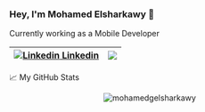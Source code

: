 ### Hey, I'm Mohamed Elsharkawy  :clap:

Currently working as a Mobile Developer

| [![Linkedin](https://i.stack.imgur.com/gVE0j.png) Linkedin](https://www.linkedin.com/mohamedgelsharkawy) | ![](https://visitor-badge.glitch.me/badge?page_id=mohamedgelsharkawy.mohamedgelsharkawy)
|:--:|:--:|


📈 My GitHub Stats

<p align="center"> <img src="https://github-readme-stats.vercel.app/api?username=mohamedgelsharkawy&show_icons=true&theme=gotham&include_all_commits=true" alt="mohamedgelsharkawy" />

